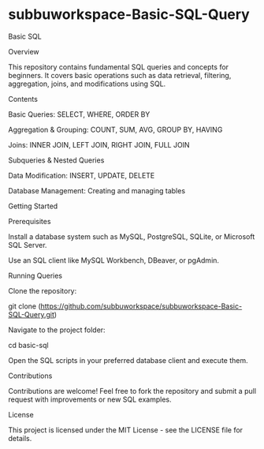 # subbuworkspace-Basic-SQL-Query

Basic SQL

Overview

This repository contains fundamental SQL queries and concepts for beginners. It covers basic operations such as data retrieval, filtering, aggregation, joins, and modifications using SQL.

Contents

Basic Queries: SELECT, WHERE, ORDER BY

Aggregation & Grouping: COUNT, SUM, AVG, GROUP BY, HAVING

Joins: INNER JOIN, LEFT JOIN, RIGHT JOIN, FULL JOIN

Subqueries & Nested Queries

Data Modification: INSERT, UPDATE, DELETE

Database Management: Creating and managing tables

Getting Started

Prerequisites

Install a database system such as MySQL, PostgreSQL, SQLite, or Microsoft SQL Server.

Use an SQL client like MySQL Workbench, DBeaver, or pgAdmin.

Running Queries

Clone the repository:

git clone (https://github.com/subbuworkspace/subbuworkspace-Basic-SQL-Query.git)

Navigate to the project folder:

cd basic-sql

Open the SQL scripts in your preferred database client and execute them.

Contributions

Contributions are welcome! Feel free to fork the repository and submit a pull request with improvements or new SQL examples.

License

This project is licensed under the MIT License - see the LICENSE file for details.
